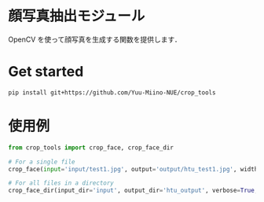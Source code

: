 # 顔写真抽出モジュール

OpenCV を使って顔写真を生成する関数を提供します．

# Get started

```shell
pip install git+https://github.com/Yuu-Miino-NUE/crop_tools
```

# 使用例

```python
from crop_tools import crop_face, crop_face_dir

# For a single file
crop_face(input='input/test1.jpg', output='output/htu_test1.jpg', width=250, height=250, margin = 1.8, frame = True, classifier='alt')

# For all files in a directory
crop_face_dir(input_dir='input', output_dir='htu_output', verbose=True, width=200, height=200, margin=1.8, frame=True, classifier='default')
```